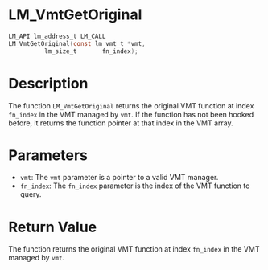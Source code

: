 # LM_VmtGetOriginal

```c
LM_API lm_address_t LM_CALL
LM_VmtGetOriginal(const lm_vmt_t *vmt,
		  lm_size_t       fn_index);
```

# Description
The function `LM_VmtGetOriginal` returns the original VMT function at index `fn_index` in the VMT managed by `vmt`.
If the function has not been hooked before, it returns the function pointer at that index in the VMT array.

# Parameters
 - `vmt`: The `vmt` parameter is a pointer to a valid VMT manager.
 - `fn_index`: The `fn_index` parameter is the index of the VMT function to query.

# Return Value
The function returns the original VMT function at index `fn_index` in the VMT managed by `vmt`.
